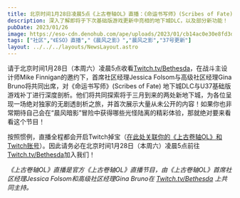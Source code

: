 ```yaml
---
title: 北京时间1月28日凌晨5点《上古卷轴OL》直播：《命运书写师》(Scribes of Fate) 与U37更新前瞻
description: 深入了解即将于下次基础版游戏更新中亮相的地下城DLC，以及部分新功能！
pubDate: 2023/01/26
image: https://eso-cdn.denohub.com/ape/uploads/2023/01/cb14ac0e30e8fd3de816b26f48f48aaa.jpg
tags: ["社区","《ESO》直播","《晨风之影》","晨风之影","37号更新"]
layout: ../../../layouts/NewsLayout.astro
---
```


请于北京时间1月28日（本周六）凌晨5点收看[Twitch.tv/Bethesda](https://www.twitch.tv/Bethesda)，在战斗主设计师Mike
Finnigan的邀约下，首席社区经理Jessica Folsom与高级社区经理Gina Bruno将共同出席，对《命运书写师》(Scribes of Fate)
地下城DLC与U37基础版游戏补丁进行深度剖析。他们将共同探索将于三月到来的两处新地下城，为各位呈现一场绝对独家的无剧透剖析之旅，并首次展示大量从未公开的内容！如果你也非常期待自己会在“晨风暗影”冒险中获得哪些光怪陆离的精彩体验，那就绝对要来看看这个节目！

按照惯例，直播全程都会开启Twitch掉宝（[在此处关联你的《上古卷轴OL》和Twitch账号](https://help.elderscrollsonline.com/app/answers/detail/a_id/56542/)）。因此请务必在北京时间1月28日（本周六）凌晨5点前往[Twitch.tv/Bethesda](https://www.twitch.tv/Bethesda)加入我们！

_《上古卷轴OL》直播是官方《上古卷轴OL》直播节目，由《上古卷轴OL》首席社区经理Jessica Folsom和高级社区经理Gina Bruno在_
[_Twitch.tv/Bethesda_](https://www.twitch.tv/bethesda) _上共同主持。_
